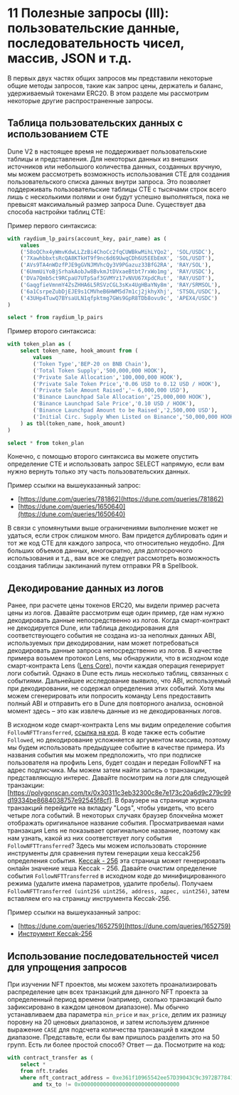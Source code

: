 # 11 Полезные запросы (III): пользовательские данные, последовательность чисел, массив, JSON и т.д.

В первых двух частях общих запросов мы представили некоторые общие методы запросов, такие как запрос цены, держатель и баланс, удерживаемый токенами ERC20. В этом разделе мы рассмотрим некоторые другие распространенные запросы.

## Таблица пользовательских данных с использованием CTE

Dune V2 в настоящее время не поддерживает пользовательские таблицы и представления. Для некоторых данных из внешних источников или небольшого количества данных, созданных вручную, мы можем рассмотреть возможность использования CTE для создания пользовательского списка данных внутри запроса. Это позволяет поддерживать пользовательские таблицы CTE с тысячами строк всего лишь с несколькими полями и они будут успешно выполняться, пока не превысят максимальный размер запроса Dune. Существует два способа настройки таблиц CTE:

Пример первого синтаксиса:
``` sql
with raydium_lp_pairs(account_key, pair_name) as (
    values
    ('58oQChx4yWmvKdwLLZzBi4ChoCc2fqCUWBkwMihLYQo2', 'SOL/USDC'),
    ('7XawhbbxtsRcQA8KTkHT9f9nc6d69UwqCDh6U5EEbEmX', 'SOL/USDT'),
    ('AVs9TA4nWDzfPJE9gGVNJMVhcQy3V9PGazuz33BfG2RA', 'RAY/SOL'),
    ('6UmmUiYoBjSrhakAobJw8BvkmJtDVxaeBtbt7rxWo1mg', 'RAY/USDC'),
    ('DVa7Qmb5ct9RCpaU7UTpSaf3GVMYz17vNVU67XpdCRut', 'RAY/USDT'),
    ('GaqgfieVmnmY4ZsZHHA6L5RSVzCGL3sKx4UgHBaYNy8m', 'RAY/SRMSOL'),
    ('6a1CsrpeZubDjEJE9s1CMVheB6HWM5d7m1cj2jkhyXhj', 'STSOL/USDC'),
    ('43UHp4TuwQ7BYsaULN1qfpktmg7GWs9GpR8TDb8ovu9c', 'APEX4/USDC')
)

select * from raydium_lp_pairs
```

Пример второго синтаксиса:

``` sql
with token_plan as (
    select token_name, hook_amount from (
        values
        ('Token Type','BEP-20 on BNB Chain'),
        ('Total Token Supply','500,000,000 HOOK'),
        ('Private Sale Allocation','100,000,000 HOOK'),
        ('Private Sale Token Price','0.06 USD to 0.12 USD / HOOK'),
        ('Private Sale Amount Raised','~ 6,000,000 USD'),
        ('Binance Launchpad Sale Allocation','25,000,000 HOOK'),
        ('Binance Launchpad Sale Price','0.10 USD / HOOK'),
        ('Binance Launchpad Amount to be Raised','2,500,000 USD'),
        ('Initial Circ. Supply When Listed on Binance','50,000,000 HOOK (10.00%)')
    ) as tbl(token_name, hook_amount)
)

select * from token_plan
```

Конечно, с помощью второго синтаксиса вы можете опустить определение CTE и использовать запрос SELECT напрямую, если вам нужно вернуть только эту часть пользовательских данных.

Пример ссылки на вышеуказанный запрос:
- [https://dune.com/queries/781862](https://dune.com/queries/781862)
- [https://dune.com/queries/1650640](https://dune.com/queries/1650640)

В связи с упомянутыми выше ограничениями выполнение может не удаться, если строк слишком много. Вам придется дублировать один и тот же код CTE для каждого запроса, что относительно неудобно. Для больших объемов данных, многократно, для долгосрочного использования и т.д., вам все же следует рассмотреть возможность создания таблицы заклинаний путем отправки PR в Spellbook.

## Декодирование данных из логов

Ранее, при расчете цены токенов ERC20, мы видели пример расчета цены из логов. Давайте рассмотрим еще один пример, где нам нужно декодировать данные непосредственно из логов. Когда смарт-контракт не декодируется Dune, или таблица декодирования для соответствующего события не создана из-за неполных данных ABI, используемых при декодировании, нам может потребоваться декодировать данные запроса непосредственно из логов. В качестве примера возьмем протокол Lens, мы обнаружили, что в исходном коде смарт-контракта Lens ([Lens Core](https://github.com/lens-protocol/core)), почти каждая операция генерирует логи событий. Однако в Dune есть лишь несколько таблиц, связанных с событиями. Дальнейшее исследование выявило, что ABI, используемый при декодировании, не содержал определения этих событий. Хотя мы можем сгенерировать или попросить команду Lens предоставить полный ABI и отправить его в Dune для повторного анализа, основной момент здесь – это как извлечь данные из не декодированных логов.

В исходном коде смарт-контракта Lens мы видим определение события `FollowNFTTransferred`, [ссылка на код](https://github.com/lens-protocol/core/blob/main/contracts/libraries/Events.sol#L347). В коде также есть событие `Followed`, но декодирование усложняется аргументом массива, поэтому мы будем использовать предыдущее событие в качестве примера. Из названия события мы можем предположить, что при подписке пользователя на профиль Lens, будет создан и передан FollowNFT на адрес подписчика. Мы можем затем найти запись о транзакции, представляющую интерес. Давайте посмотрим на логи для следующей транзакции:[https://polygonscan.com/tx/0x30311c3eb32300c8e7e173c20a6d9c279c99d19334be8684038757e92545f8cf].  В браузере на странице журнала транзакций перейдите на вкладку "Logs", чтобы увидеть, что всего четыре лога событий. В некоторых случаях браузер блокчейна может отображать оригинальное название события. Просматриваемая нами транзакция Lens не показывает оригинальное название, поэтому как нам узнать, какой из них соответствует логу события `FollowNFTTransferred`? Здесь мы можем использовать сторонние инструменты для сравнения путем генерации хеша keccak256 определения события. [Keccak - 256](https://emn178.github.io/online-tools/keccak_256.html) эта страница может генерировать онлайн значение хеша Keccak - 256. Давайте очистим определение события `FollowNFTTransferred` в исходном коде до минифицированного режима (удалите имена параметров, удалите пробелы). Получаем `FollowNFTTransferred (uint256 uint256, address, адрес, uint256)`, затем вставляем его на страницу инструмента Keccak-256.

Пример ссылки на вышеуказанный запрос:
- [https://dune.com/queries/1652759](https://dune.com/queries/1652759)
- [Инструмент Keccak-256](https://emn178.github.io/online-tools/keccak_256.html)

## Использование последовательностей чисел для упрощения запросов

При изучении NFT проектов, мы можем захотеть проанализировать распределение цен всех транзакций для данного NFT проекта за определенный период времени (например, сколько транзакций было зафиксировано в каждом ценовом диапазоне). Мы обычно устанавливаем два параметра `min_price` и `max_price`, делим их разницу поровну на 20 ценовых диапазонов, и затем используем длинное выражение `CASE` для подсчета количества транзакций в каждом диапазоне. Представьте, если бы вам пришлось разделить это на 50 групп. Есть ли более простой способ? Ответ — да. Посмотрите на код: 

``` sql
with contract_transfer as (
    select * 
    from nft.trades
    where nft_contract_address = 0xe361f10965542ee57D39043C9c3972B77841F581
        and tx_to != 0x0000000000000000000000000000000